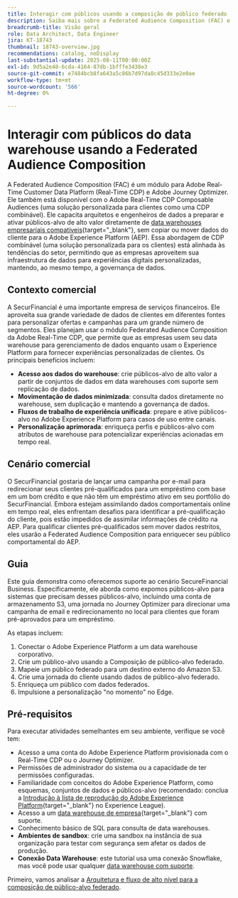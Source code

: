 ```yaml
---
title: Interagir com públicos usando a composição de público federado
description: Saiba mais sobre a Federated Audience Composition (FAC) e como ela permite que arquitetos e engenheiros de dados preparem e ativem públicos de alto valor diretamente de data warehouses compatíveis.
breadcrumb-title: Visão geral
role: Data Architect, Data Engineer
jira: KT-18743
thumbnail: 18743-overview.jpg
recommendations: catalog, noDisplay
last-substantial-update: 2025-08-11T00:00:00Z
exl-id: 9d5a2e40-6cda-4164-87db-1bfffe3438e3
source-git-commit: e7484bcb8fa643a5c86b7d97da8c45d333e2e0ae
workflow-type: tm+mt
source-wordcount: '566'
ht-degree: 0%

---
```


# Interagir com públicos do data warehouse usando a Federated Audience Composition

A Federated Audience Composition (FAC) é um módulo para Adobe Real-Time Customer Data Platform (Real-Time CDP) e Adobe Journey Optimizer. Ele também está disponível com o Adobe Real-Time CDP Composable Audiences (uma solução personalizada para clientes como uma CDP combinável). Ele capacita arquitetos e engenheiros de dados a preparar e ativar públicos-alvo de alto valor diretamente de [data warehouses empresariais compatíveis](https://experienceleague.adobe.com/pt-br/docs/federated-audience-composition/using/start/access-prerequisites){target="_blank"}, sem copiar ou mover dados do cliente para o Adobe Experience Platform (AEP). Essa abordagem de CDP combinável (uma solução personalizada para os clientes) está alinhada às tendências do setor, permitindo que as empresas aproveitem sua infraestrutura de dados para experiências digitais personalizadas, mantendo, ao mesmo tempo, a governança de dados.

## Contexto comercial

A SecurFinancial é uma importante empresa de serviços financeiros. Ele aproveita sua grande variedade de dados de clientes em diferentes fontes para personalizar ofertas e campanhas para um grande número de segmentos. Eles planejam usar o módulo Federated Audience Composition da Adobe Real-Time CDP, que permite que as empresas usem seu data warehouse para gerenciamento de dados enquanto usam o Experience Platform para fornecer experiências personalizadas de clientes. Os principais benefícios incluem:

- **Acesso aos dados do warehouse**: crie públicos-alvo de alto valor a partir de conjuntos de dados em data warehouses com suporte sem replicação de dados.
- **Movimentação de dados minimizada**: consulta dados diretamente no warehouse, sem duplicação e mantendo a governança de dados.
- **Fluxos de trabalho de experiência unificada**: prepare e ative públicos-alvo no Adobe Experience Platform para casos de uso entre canais.
- **Personalização aprimorada**: enriqueça perfis e públicos-alvo com atributos de warehouse para potencializar experiências acionadas em tempo real.

## Cenário comercial

O SecurFinancial gostaria de lançar uma campanha por e-mail para redirecionar seus clientes pré-qualificados para um empréstimo com base em um bom crédito e que não têm um empréstimo ativo em seu portfólio do SecurFinancial. Embora estejam assimilando dados comportamentais online em tempo real, eles enfrentam desafios para identificar a pré-qualificação do cliente, pois estão impedidos de assimilar informações de crédito na AEP. Para qualificar clientes pré-qualificados sem mover dados restritos, eles usarão a Federated Audience Composition para enriquecer seu público comportamental do AEP.

## Guia

Este guia demonstra como oferecemos suporte ao cenário SecureFinancial Business. Especificamente, ele aborda como expomos públicos-alvo para sistemas que precisam desses públicos-alvo, incluindo uma conta de armazenamento S3, uma jornada no Journey Optimizer para direcionar uma campanha de email e redirecionamento no local para clientes que foram pré-aprovados para um empréstimo.

As etapas incluem:

1. Conectar o Adobe Experience Platform a um data warehouse corporativo.
2. Crie um público-alvo usando a Composição de público-alvo federado.
3. Mapeie um público federado para um destino externo do Amazon S3.
4. Crie uma jornada do cliente usando dados de público-alvo federado.
5. Enriqueça um público com dados federados.
6. Impulsione a personalização &quot;no momento&quot; no Edge.

## Pré-requisitos

Para executar atividades semelhantes em seu ambiente, verifique se você tem:

- Acesso a uma conta do Adobe Experience Platform provisionada com o Real-Time CDP ou o Journey Optimizer.
- Permissões de administrador do sistema ou a capacidade de ter permissões configuradas.
- Familiaridade com conceitos do Adobe Experience Platform, como esquemas, conjuntos de dados e públicos-alvo (recomendado: conclua a [Introdução à lista de reprodução do Adobe Experience Platform](https://experienceleague.adobe.com/pt-br/playlists/experience-platform-introduction?lang=en){target="_blank"} no Experience League).
- Acesso a um [data warehouse de empresa](https://experienceleague.adobe.com/pt-br/docs/federated-audience-composition/using/start/access-prerequisites){target="_blank"} com suporte.
- Conhecimento básico de SQL para consulta de data warehouses.
- **Ambientes de sandbox**: crie uma sandbox na instância de sua organização para testar com segurança sem afetar os dados de produção.
- **Conexão Data Warehouse**: este tutorial usa uma conexão Snowflake, mas você pode usar qualquer [data warehouse com suporte](https://experienceleague.adobe.com/pt-br/docs/federated-audience-composition/using/start/access-prerequisites).

Primeiro, vamos analisar a [Arquitetura e fluxo de alto nível para a composição de público-alvo federado](fac-architecture-and-flow.md).
